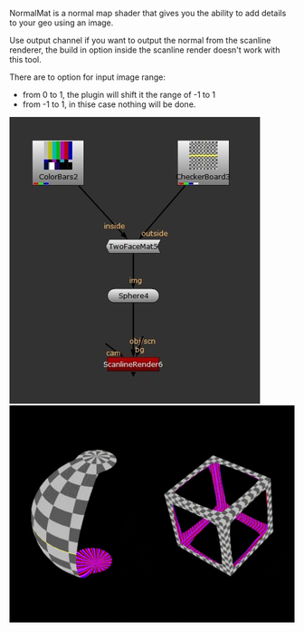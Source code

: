 NormalMat is a normal map shader that gives you the ability to add details to your geo using an image. 

Use output channel if you want to output the normal from the scanline renderer, the build in option inside the scanline render doesn't work with this tool.

There are to option for input image range:
* from 0 to 1, the plugin will shift it the range of -1 to 1
* from -1 to 1, in thise case nothing will be done.



<div id="header" align="left">
  <img src="https://github.com/EyalShirazi/Nuke/blob/main/Plugins/TwoFaceMat/demo/TwoFaceMat%20script01.jpg"/>
</div>

<div id="header" align="left">
  <img src="https://github.com/EyalShirazi/Nuke/blob/main/Plugins/TwoFaceMat/demo/TwoFaceMat%20example01.gif"/>
</div>



